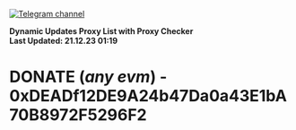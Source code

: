 [![Telegram channel](https://img.shields.io/endpoint?url=https://runkit.io/damiankrawczyk/telegram-badge/branches/master?url=https://t.me/n4z4v0d)](https://t.me/n4z4v0d) 

**Dynamic Updates Proxy List with Proxy Checker**  
**Last Updated: 21.12.23 01:19**

# DONATE (_any evm_) - 0xDEADf12DE9A24b47Da0a43E1bA70B8972F5296F2
